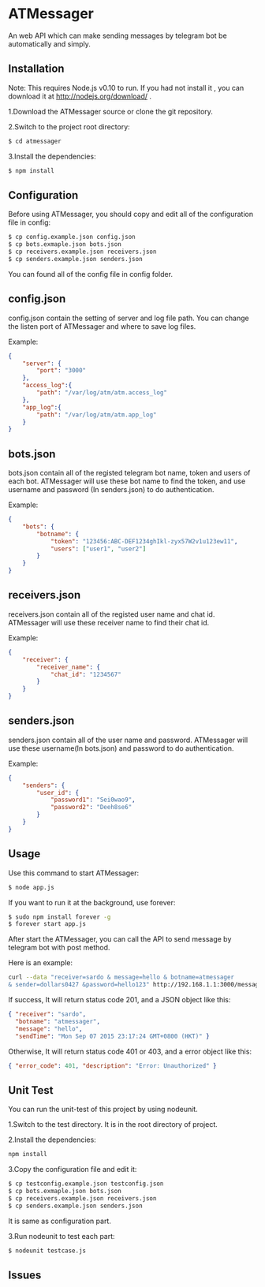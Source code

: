 ATMessager
===

An web API which can make sending messages by telegram bot be automatically and simply.

Installation
-----------
Note: This requires Node.js v0.10 to run. If you had not install it , you can download it at http://nodejs.org/download/ . 

1.Download the ATMessager source or clone the git repository.


2.Switch to the project root directory:

```bash
$ cd atmessager
```
3.Install the dependencies: 

```bash
$ npm install
```

Configuration
-----------
Before using ATMessager, you should copy and edit all of the configuration file in config: 

```bash
$ cp config.example.json config.json
$ cp bots.exmaple.json bots.json
$ cp receivers.example.json receivers.json
$ cp senders.example.json senders.json
```

You can found all of the config file in config folder.

config.json
-----------

config.json contain the setting of server and log file path. You can change the listen port of ATMessager and where to save log files.

Example:

```json
{
	"server": {
		"port": "3000"
	},
	"access_log":{
		"path": "/var/log/atm/atm.access_log"
	},
	"app_log":{
		"path": "/var/log/atm/atm.app_log"
	}
}
```

bots.json
-----------
bots.json contain all of the registed telegram bot name, token and users of each bot. ATMessager will use these bot name to find the token, and use username and password (In senders.json) to do authentication.

Example:

```json
{
	"bots": {
		"botname": {
			"token": "123456:ABC-DEF1234ghIkl-zyx57W2v1u123ew11",
			"users": ["user1", "user2"]
		}
	}
}
```
receivers.json
-----------

receivers.json contain all of the registed user name and chat id. ATMessager will use these receiver name to find their chat id.

Example:

```json
{
	"receiver": {
		"receiver_name": {
			"chat_id": "1234567"
		}
	}
}
```

senders.json
-----------

senders.json contain all of the user name and password. ATMessager will use these username(In bots.json) and password to do authentication.

Example:

```json
{
	"senders": {
		"user_id": {
			"password1": "Sei0wao9",
			"password2": "Deeh8se6"
		}
	}
}
```
Usage
-----------

Use this command to start ATMessager:

```bash
$ node app.js
``` 

If you want to run it at the background, use forever:

```bash
$ sudo npm install forever -g
$ forever start app.js
```

After start the ATMessager, you can call the API to send message by telegram bot with post method.

Here is an example:

```bash
curl --data "receiver=sardo & message=hello & botname=atmessager
& sender=dollars0427 &password=hello123" http://192.168.1.1:3000/message
```

If success, It will return status code 201, and a JSON object like this:

```json
{ "receiver": "sardo",
  "botname": "atmessager",
  "message": "hello",
  "sendTime": "Mon Sep 07 2015 23:17:24 GMT+0800 (HKT)" }
```

Otherwise, It will return status code 401 or 403, and a error object like this:

```json
{ "error_code": 401, "description": "Error: Unauthorized" }
```

Unit Test
-----------

You can run the unit-test of this project by using nodeunit.

1.Switch to the test directory. It is in the root directory of project.

2.Install the dependencies:

```bash
npm install
```

3.Copy the configuration file and edit it:

```bash
$ cp testconfig.example.json testconfig.json
$ cp bots.exmaple.json bots.json
$ cp receivers.example.json receivers.json
$ cp senders.example.json senders.json
```

It is same as configuration part.

3.Run nodeunit to test each part:

```bash
$ nodeunit testcase.js
```

Issues
-----------
